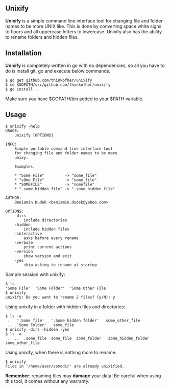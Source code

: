 Unixify
-------

**Unixify** is a simple command line interface tool for changing file and folder names to be more UNIX like. This is done by converting space white signs to floors and all uppercase letters to lowercase. Unixify also has the ability to rename folders and hidden files.

Installation
------------

**Unixify** is completely written in go with no dependencies, so all you have to do is install git, go and execute below commands.

    $ go get github.com/thinkofher/unixify
    $ cd $GOPATH/src/github.com/thinkofher/unixify
    $ go install .

Make sure you have $GOPATH/bin added to your $PATH variable.

Usage
----

    $ unixify -help
    USAGE:
        unixify [OPTIONS]

    INFO:
        Simple portable command line interface tool
        for changing file and folder names to be more
        unixy.
    
        Examples:
        
        * "Some File"         -> "some_file"
        * "sOme File"         -> "some_file"
        * "SOMEFILE"          -> "somefile"
        * ".some hidden file" -> ".some_hidden_file"

    AUTHOR:
        Beniamin Dudek <beniamin.dudek@yahoo.com>
    
    OPTIONS:
        -dirs
            include directories
        -hidden
            include hidden files
        -interactive
            asks before every rename
        -verbose
            print current actions
        -version
            show version and exit
        -yes
            skip asking to rename at startup

Sample session with unixify:

    $ ls
    'Some File'  'Some Folder'  'Some Other File'
    $ unixify
    unixify: Do you want to rename 2 files? (y/N): y

Using unixify in a folder with hidden files and directories:

    $ ls -a
     .   '.Some file'   '.Some hidden folder'   some_other_file
     ..  'Some Folder'   some_file
    $ unixify -dirs -hidden -yes
    $ ls -a
     .  ..  .some_file  some_file  some_folder  .some_hidden_folder  some_other_file
     

Using unixify, when there is nothing more to rename:

    $ unixify
    Files in '/home/user/somedir' are already unixified.

**Remember**: renaming files may **damage** your data! Be careful when using this tool, it comes without any warranty.

